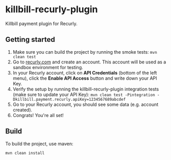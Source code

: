 killbill-recurly-plugin
=======================

Killbill payment plugin for Recurly.

Getting started
---------------

1. Make sure you can build the project by running the smoke tests: `mvn clean test`
2. Go to [recurly.com](http://recurly.com/) and create an account. This account will be used as a sandbox environment for testing.
3. In your Recurly account, click on **API Credentials** (bottom of the left menu), click the **Enable API Access** button and write down your API Key.
4. Verify the setup by running the killbill-recurly-plugin integration tests (make sure to update your API Key): `mvn clean test -Pintegration -Dkillbill.payment.recurly.apiKey=1234567689abcdef`
5. Go to your Recurly account, you should see some data (e.g. account created).
6. Congrats! You're all set!

Build
-----

To build the project, use maven:

    mvn clean install
